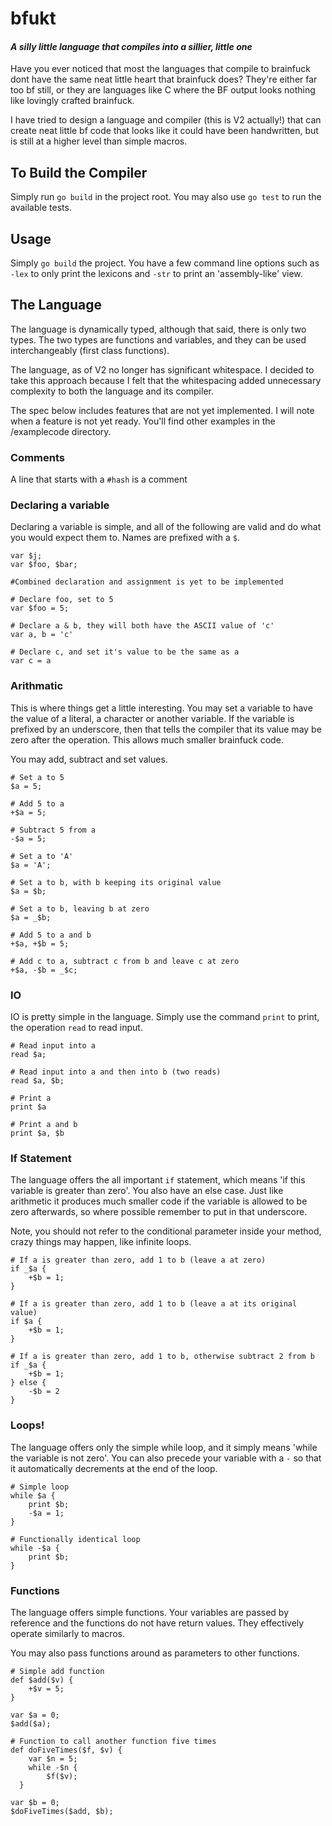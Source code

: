 # bfukt

#### *A silly little language that compiles into a sillier, little one*

Have you ever noticed that most the languages that compile to brainfuck dont
have the same neat little heart that brainfuck does? They're either far too bf
still, or they are languages like C where the BF output looks nothing like
lovingly crafted brainfuck.

I have tried to design a language and compiler (this is V2 actually!) that can
create neat little bf code that looks like it could have been handwritten, but
is still at a higher level than simple macros.

## To Build the Compiler
Simply run `go build` in the project root. You may also use `go test` to run the
available tests.

## Usage
Simply `go build` the project. You have a few command line options such as `-lex`
to only print the lexicons and `-str` to print an 'assembly-like' view.

## The Language
The language is dynamically typed, although that said, there is only two types.
The two types are functions and variables, and they can be used interchangeably
(first class functions).

The language, as of V2 no longer has significant whitespace. I decided to take
this approach because I felt that the whitespacing added unnecessary complexity
to both the language and its compiler.

The spec below includes features that are not yet implemented. I will note when
a feature is not yet ready. You'll find other examples in the /examplecode
directory.

### Comments
A line that starts with a `#hash` is a comment

### Declaring a variable
Declaring a variable is simple, and all of the following are valid and do what
you would expect them to. Names are prefixed with a `$`.

```
var $j;
var $foo, $bar;

#Combined declaration and assignment is yet to be implemented

# Declare foo, set to 5
var $foo = 5;

# Declare a & b, they will both have the ASCII value of 'c'
var a, b = 'c'

# Declare c, and set it's value to be the same as a
var c = a
```

### Arithmatic
This is where things get a little interesting. You may set a variable to have
the value of a literal, a character or another variable. If the variable is
prefixed by an underscore, then that tells the compiler that its value may
be zero after the operation. This allows much smaller brainfuck code.

You may add, subtract and set values.

```
# Set a to 5
$a = 5;

# Add 5 to a
+$a = 5;

# Subtract 5 from a
-$a = 5;

# Set a to 'A'
$a = 'A';

# Set a to b, with b keeping its original value
$a = $b;

# Set a to b, leaving b at zero
$a = _$b;

# Add 5 to a and b
+$a, +$b = 5;

# Add c to a, subtract c from b and leave c at zero
+$a, -$b = _$c;
```

### IO
IO is pretty simple in the language. Simply use the command `print` to print,
the operation `read` to read input.

```
# Read input into a
read $a;

# Read input into a and then into b (two reads)
read $a, $b;

# Print a
print $a

# Print a and b
print $a, $b
```

### If Statement
The language offers the all important `if` statement, which means 'if this
variable is greater than zero'. You also have an else case. Just like arithmetic
it produces much smaller code if the variable is allowed to be zero afterwards,
so where possible remember to put in that underscore.

Note, you should not refer to the conditional parameter inside your method,
crazy things may happen, like infinite loops.

```
# If a is greater than zero, add 1 to b (leave a at zero)
if _$a {
	+$b = 1;
}

# If a is greater than zero, add 1 to b (leave a at its original value)
if $a {
	+$b = 1;
}

# If a is greater than zero, add 1 to b, otherwise subtract 2 from b
if _$a {
	+$b = 1;
} else {
	-$b = 2
}
```

### Loops!
The language offers only the simple while loop, and it simply means 'while the
variable is not zero'. You can also precede your variable with a `-` so that it
automatically decrements at the end of the loop.

```
# Simple loop
while $a {
	print $b;
	-$a = 1;
}

# Functionally identical loop
while -$a {
	print $b;
}
```

### Functions
The language offers simple functions. Your variables are passed by reference and
the functions do not have return values. They effectively operate similarly to
macros.

You may also pass functions around as parameters to other functions.

```
# Simple add function
def $add($v) {
	+$v = 5;
}

var $a = 0;
$add($a);

# Function to call another function five times
def doFiveTimes($f, $v) {
	var $n = 5;
	while -$n {
		$f($v);
  }

var $b = 0;
$doFiveTimes($add, $b);
```
